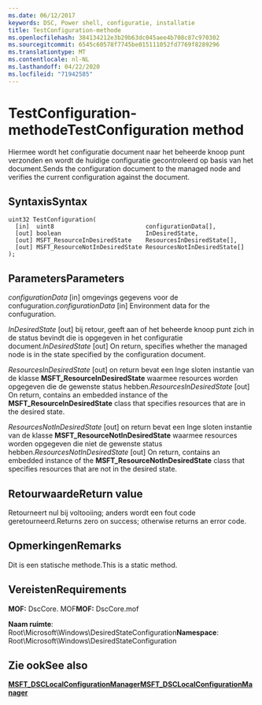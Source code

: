 ```yaml
---
ms.date: 06/12/2017
keywords: DSC, Power shell, configuratie, installatie
title: TestConfiguration-methode
ms.openlocfilehash: 384134212e3b29b63dc045aee4b708c87c970302
ms.sourcegitcommit: 6545c60578f7745be015111052fd7769f8289296
ms.translationtype: MT
ms.contentlocale: nl-NL
ms.lasthandoff: 04/22/2020
ms.locfileid: "71942585"
---
```

# <a name="testconfiguration-method"></a><span data-ttu-id="669d8-103">TestConfiguration-methode</span><span class="sxs-lookup"><span data-stu-id="669d8-103">TestConfiguration method</span></span>

<span data-ttu-id="669d8-104">Hiermee wordt het configuratie document naar het beheerde knoop punt verzonden en wordt de huidige configuratie gecontroleerd op basis van het document.</span><span class="sxs-lookup"><span data-stu-id="669d8-104">Sends the configuration document to the managed node and verifies the current configuration against the document.</span></span>

## <a name="syntax"></a><span data-ttu-id="669d8-105">Syntaxis</span><span class="sxs-lookup"><span data-stu-id="669d8-105">Syntax</span></span>

```mof
uint32 TestConfiguration(
  [in]  uint8                          configurationData[],
  [out] boolean                        InDesiredState,
  [out] MSFT_ResourceInDesiredState    ResourcesInDesiredState[],
  [out] MSFT_ResourceNotInDesiredState ResourcesNotInDesiredState[]
);
```

## <a name="parameters"></a><span data-ttu-id="669d8-106">Parameters</span><span class="sxs-lookup"><span data-stu-id="669d8-106">Parameters</span></span>

<span data-ttu-id="669d8-107">*configurationData* \[in\] omgevings gegevens voor de confuguration.</span><span class="sxs-lookup"><span data-stu-id="669d8-107">*configurationData* \[in\] Environment data for the confuguration.</span></span>

<span data-ttu-id="669d8-108">*InDesiredState* \[out\] bij retour, geeft aan of het beheerde knoop punt zich in de status bevindt die is opgegeven in het configuratie document.</span><span class="sxs-lookup"><span data-stu-id="669d8-108">*InDesiredState* \[out\] On return, specifies whether the managed node is in the state specified by the configuration document.</span></span>

<span data-ttu-id="669d8-109">*ResourcesInDesiredState* \[out\] on return bevat een Inge sloten instantie van de klasse **MSFT_ResourceInDesiredState** waarmee resources worden opgegeven die de gewenste status hebben.</span><span class="sxs-lookup"><span data-stu-id="669d8-109">*ResourcesInDesiredState* \[out\] On return, contains an embedded instance of the **MSFT_ResourceInDesiredState** class that specifies resources that are in the desired state.</span></span>

<span data-ttu-id="669d8-110">*ResourcesNotInDesiredState* \[out\] on return bevat een Inge sloten instantie van de klasse **MSFT_ResourceNotInDesiredState** waarmee resources worden opgegeven die niet de gewenste status hebben.</span><span class="sxs-lookup"><span data-stu-id="669d8-110">*ResourcesNotInDesiredState* \[out\] On return, contains an embedded instance of the **MSFT_ResourceNotInDesiredState** class that specifies resources that are not in the desired state.</span></span>

## <a name="return-value"></a><span data-ttu-id="669d8-111">Retourwaarde</span><span class="sxs-lookup"><span data-stu-id="669d8-111">Return value</span></span>

<span data-ttu-id="669d8-112">Retourneert nul bij voltooiing; anders wordt een fout code geretourneerd.</span><span class="sxs-lookup"><span data-stu-id="669d8-112">Returns zero on success; otherwise returns an error code.</span></span>

## <a name="remarks"></a><span data-ttu-id="669d8-113">Opmerkingen</span><span class="sxs-lookup"><span data-stu-id="669d8-113">Remarks</span></span>

<span data-ttu-id="669d8-114">Dit is een statische methode.</span><span class="sxs-lookup"><span data-stu-id="669d8-114">This is a static method.</span></span>

## <a name="requirements"></a><span data-ttu-id="669d8-115">Vereisten</span><span class="sxs-lookup"><span data-stu-id="669d8-115">Requirements</span></span>

<span data-ttu-id="669d8-116">**MOF:** DscCore. MOF</span><span class="sxs-lookup"><span data-stu-id="669d8-116">**MOF:** DscCore.mof</span></span>

<span data-ttu-id="669d8-117">**Naam ruimte**: Root\Microsoft\Windows\DesiredStateConfiguration</span><span class="sxs-lookup"><span data-stu-id="669d8-117">**Namespace**: Root\Microsoft\Windows\DesiredStateConfiguration</span></span>

## <a name="see-also"></a><span data-ttu-id="669d8-118">Zie ook</span><span class="sxs-lookup"><span data-stu-id="669d8-118">See also</span></span>

[<span data-ttu-id="669d8-119">**MSFT_DSCLocalConfigurationManager**</span><span class="sxs-lookup"><span data-stu-id="669d8-119">**MSFT_DSCLocalConfigurationManager**</span></span>](msft-dsclocalconfigurationmanager.md)
